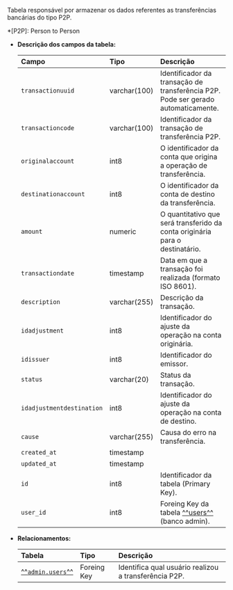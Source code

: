 Tabela responsável por armazenar os dados referentes as transferências bancárias do tipo P2P.

*[P2P]: Person to Person

- **Descrição dos campos da tabela:**

  | Campo                     | Tipo         | Descrição                                                                         |
  | :------------------------ | :----------- | :-------------------------------------------------------------------------------- |
  | `transactionuuid`         | varchar(100) | Identificador da transação de transferência P2P. Pode ser gerado automaticamente. |
  | `transactioncode`         | varchar(100) | Identificador da transação de transferência P2P.                                  |
  | `originalaccount`         | int8         | O identificador da conta que origina a operação de transferência.                 |
  | `destinationaccount`      | int8         | O identificador da conta de destino da transferência.                             |
  | `amount`                  | numeric      | O quantitativo que será transferido da conta originária para o destinatário.      |
  | `transactiondate`         | timestamp    | Data em que a transação foi realizada (formato ISO 8601).                         |
  | `description`             | varchar(255) | Descrição da transação.                                                           |
  | `idadjustment`            | int8         | Identificador do ajuste da operação na conta originária.                          |
  | `idissuer`                | int8         | Identificador do emissor.                                                         |
  | `status`                  | varchar(20)  | Status da transação.                                                              |
  | `idadjustmentdestination` | int8         | Identificador do ajuste da operação na conta de destino.                          |
  | `cause`                   | varchar(255) | Causa do erro na transferência.                                                   |
  | `created_at`              | timestamp    |                                                                                   |
  | `updated_at`              | timestamp    |                                                                                   |
  | `id`                      | int8         | Identificador da tabela (Primary Key).                                            |
  | `user_id`                 | int8         | Foreing Key da tabela [^^users^^](db-admin.md#users) (banco admin).               |

- **Relacionamentos:**

  | Tabela                                 | Tipo        | Descrição                                             |
  | :------------------------------------- | :---------- | :---------------------------------------------------- |
  | [^^`admin.users`^^](db-admin.md#users) | Foreing Key | Identifica qual usuário realizou a transferência P2P. |